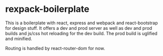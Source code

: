 # rexpack-boilerplate
This is a boilerplate with react, express and webpack and react-bootstrap for design stuff. 
It offers a dev and prod server as well as dev and prod builds and js/css hot reloading for the dev build. 
The prod build is uglified and minified.

Routing is handled by react-router-dom for now.
